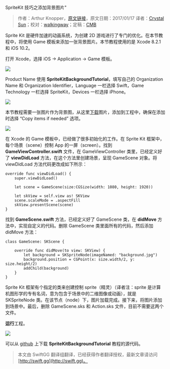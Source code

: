 SpriteKit 技巧之添加背景图片"

> 作者：Arthur Knopper，[原文链接](https://www.ioscreator.com/tutorials/display-background-with-spritekit-ios-tutorial-ios10)，原文日期：2017/01/17
> 译者：[Crystal Sun](http://www.jianshu.com/users/7a2d2cc38444/latest_articles)；校对：[walkingway](http://chengway.in/)；定稿：[CMB](https://github.com/chenmingbiao)
  









Sprite Kit 是硬件加速的动画系统，为创建 2D 游戏进行了专门的优化。在本节教程中，将使用 Game 模板来添加一张背景图片。本节教程使用的是 Xcode 8.2.1 和 iOS 10.2。



打开 Xcode，选择 iOS -> Application -> Game 模板。

![](https://static1.squarespace.com/static/52428a0ae4b0c4a5c2a2cede/t/587dfce23a04118eabdf7d95/1484651758293/?format=1500w)

Product Name 使用 **SpriteKitBackgroundTutorial**，填写自己的 Organization Name 和 Organization Identifier，Language 一栏选择 Swift，Game Technology 一栏选择 SpriteKit，Devices 一栏选择 iPhone。

![](https://static1.squarespace.com/static/52428a0ae4b0c4a5c2a2cede/t/58ff88c71b10e3c8c1dc6a0d/1493141718478/facebook-project?format=1500w)

本节教程需要一张图片作为背景图，从这里[下载](https://www.ioscreator.com/s/background.jpg)图片，添加到工程中，确保在添加时选择 “Copy items if needed” 选项。

![](https://static1.squarespace.com/static/52428a0ae4b0c4a5c2a2cede/t/587dff5d46c3c46130f0a478/1484652392518/?format=1500w)

在 Xcode 的 Game 模板中，已经做了很多初始化的工作。在 Sprite Kit 框架中，每个场景（scene）控制 App 的一屏（screen）。找到 **GameViewController.swift** 文件，在 GameViewController 类里，已经定义好了 **viewDidLoad** 方法，在这个方法里创建场景，呈现 GameScene 对象。将 viewDidLoad 方法代码更改成如下所示：

    
    override func viewDidLoad() {
        super.viewDidLoad()
            
        let scene = GameScene(size:CGSize(width: 1080, height: 1920))
            
        let skView = self.view as! SKView
        scene.scaleMode = .aspectFill
        skView.presentScene(scene)
    }

找到 **GameScene.swift** 方法，已经定义好了 GameScene 类，在 **didMove** 方法中，实现自定义的代码。删除 GameScene 类里面所有的代码，然后添加 didMove 方法：

    
    class GameScene: SKScene {
        
        override func didMove(to view: SKView) {
            let background = SKSpriteNode(imageNamed: "background.jpg")
            background.position = CGPoint(x: size.width/2, y: size.height/2)
            addChild(background)
        }
    }

Sprite Kit 框架有个指定的类来创建控制 sprite（精灵）（译者注：sprite 是计算机图形学的专有名词，意为包含于场景中的二维图像或动画），就是 SKSpriteNode 类。在该节点（node）下，图片加载完成。接下来，将图片添加到场景中。最后，删除 GameScene.sks 和 Action.sks 文件，目前不需要这两个文件。

**运行**工程。

![](https://static1.squarespace.com/static/52428a0ae4b0c4a5c2a2cede/t/587e00d546c3c46130f0ae45/1484652772003/?format=750w)

可以从 [github](https://github.com/ioscreator/ioscreator) 上下载 **SpriteKitBackgroundTutorial** 教程的源代码。
> 本文由 SwiftGG 翻译组翻译，已经获得作者翻译授权，最新文章请访问 [http://swift.gg](http://swift.gg)。